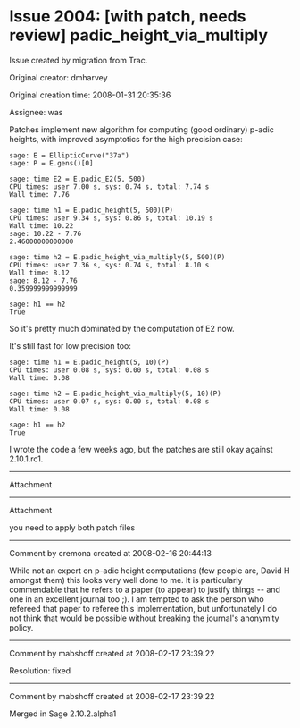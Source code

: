 # Issue 2004: [with patch, needs review] padic_height_via_multiply

Issue created by migration from Trac.

Original creator: dmharvey

Original creation time: 2008-01-31 20:35:36

Assignee: was

Patches implement new algorithm for computing (good ordinary) p-adic heights, with improved asymptotics for the high precision case:


```
sage: E = EllipticCurve("37a")
sage: P = E.gens()[0]

sage: time E2 = E.padic_E2(5, 500)
CPU times: user 7.00 s, sys: 0.74 s, total: 7.74 s
Wall time: 7.76

sage: time h1 = E.padic_height(5, 500)(P)
CPU times: user 9.34 s, sys: 0.86 s, total: 10.19 s
Wall time: 10.22
sage: 10.22 - 7.76
2.46000000000000

sage: time h2 = E.padic_height_via_multiply(5, 500)(P)
CPU times: user 7.36 s, sys: 0.74 s, total: 8.10 s
Wall time: 8.12
sage: 8.12 - 7.76
0.359999999999999

sage: h1 == h2
True
```


So it's pretty much dominated by the computation of E2 now.

It's still fast for low precision too:


```
sage: time h1 = E.padic_height(5, 10)(P)
CPU times: user 0.08 s, sys: 0.00 s, total: 0.08 s
Wall time: 0.08

sage: time h2 = E.padic_height_via_multiply(5, 10)(P)
CPU times: user 0.07 s, sys: 0.00 s, total: 0.08 s
Wall time: 0.08

sage: h1 == h2
True
```


I wrote the code a few weeks ago, but the patches are still okay against 2.10.1.rc1.



---

Attachment


---

Attachment

you need to apply both patch files


---

Comment by cremona created at 2008-02-16 20:44:13

While not an expert on p-adic height computations (few people are, David H amongst them) this looks very well done to me.  It is particularly commendable that he refers to a paper (to appear) to justify things -- and one in an excellent journal too ;).  I am tempted to ask the person who refereed that paper to referee this implementation, but unfortunately I do not think that would be possible without breaking the journal's anonymity policy.


---

Comment by mabshoff created at 2008-02-17 23:39:22

Resolution: fixed


---

Comment by mabshoff created at 2008-02-17 23:39:22

Merged in Sage 2.10.2.alpha1
